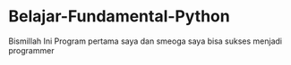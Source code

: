 # Belajar-Fundamental-Python
Bismillah Ini Program pertama saya
dan smeoga saya bisa sukses menjadi programmer
